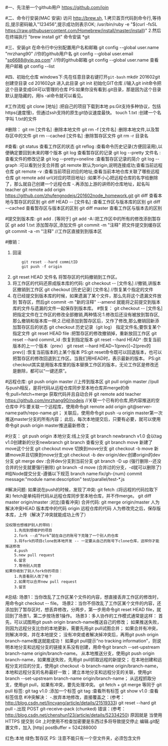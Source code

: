 #一、先注册一个github用户
    https://github.com/join

#二、命令行安装(MAC 安装)
    访问 http://brew.sh,
    1.拷贝首页代码到命令行,等待后,提示密码输入"123456",提示成功则表示OK;
    /usr/bin/ruby -e "$(curl -fsSL https://raw.githubusercontent.com/Homebrew/install/master/install)"
    2.然后在终端执行 "brew install git" 命令安装 *git

#三、安装git
    在命令行中分别配置用户名和邮箱
    git config --global user.name "mrzhang90" //你的github用户名
    git config --global user.email "sp6688@vip.qq.com" //你的github邮箱
    git config --global user.name 查看用户邮箱
    git config --list

#四、初始化仓库
    windows下:先在任意目录右键打开`git-bash`
    mkdir 201602git 创建空目录
    cd 201602git    进入此目录
    git init       初始化GIT仓库 //输入git init命令把这个目录变成Git可以管理的仓库
    PS:如果你没有看到.git目录，那是因为这个目录默认是隐藏的，用ls -al命令就可以看见。

#工作流程
    git clone [地址] :把自己的项目下载到本地
    ps:Git支持多种协议，包括https(速度慢)，但通过ssh支持的原生git协议速度最快。
    touch 1.txt :创建一个名字叫 1.txt的文件

#删除：
    git rm [文件名] :删除本地文件
    git rm -f [文件名] :删除本地文件,以及暂存区中的文件
    git rm --cached [文件名] :删除暂存区文件
    git rm -r 目录名

#查看:
    git status 查看工作区的状态
    git reflog :查看命令历史记录(方便回滚用),以便确定要回到未来的哪个版本
    git log 查看暂存区的记录
    git log --pretty 文件名   :查看文件的修改记录
    git log --pretty=oneline :查看暂存区记录的简介
    git log --graph :可以看到分支合并图
    git remote  默认为origin,说明连接成功;查看当前远程仓库
    git remote -v :查看当前项目对应的地址;查看当前本地仓库关联了哪些远程仓库
    git remote add url(对应的项目地址) :如果不小心把远程仓库的名字给删除了，那么就自己创建一个远程仓库
        -.再添加上游的讲师的仓库地址，起名叫teacher
        git remote add  origin https://github.com/zhufengnodejs/201602node_homework.git
    git diff 查看本地与暂存区的区别
    git diff HEAD -- [文件名] :查看工作区与版本库的区别
    git diff --cached 查看暂存区与版本区的区别
    git diff master 查看工作区与版本去的区别

#提交到版本库:
    git add . [等同于] git add -A::把工作区中的所有的修改添到暂存区
    git add 1.txt 添加暂存区,添加文件
    git commit -m "注释" 把文件提交到缓存区
    git commit -a -m "注释" //工作区直接到到版本区

#撤销：
1. 回滚
    ```js
        git reset --hard commitID
        git push -f origin
    ```
1. git reset HEAD 文件名   将暂存区的代码撤销到工作区。
2. 将工作区的代码还原成版本库的代码:
    git checkout -- [文件名] //撤销,讲版本区撤销到工作区
    git checkout [历史记录] [文件名] //恢复某个指定的文件
3. 在已经提交到版本库的时候，如果遗漏了某个文件，那么先将这个遗漏文件放到
    暂存区，然后git commit -m "新的注释" --amend
    就能将之前提交到版本库的文件与遗漏的文件一起保存到版本库。
#恢复：
    git checkout -- [文件名]
        把指定文件在工作区的修改全部撤销,两种情况:1.修改后还没有被放到暂存区,那么撤销和版本库一样;2.已经添加到暂存区后，又作了修改,那么撤销回新添加暂存区后的状态
    git checkout 历史记录（git log）
        指定文件名;要恢复某个指定文件
    git reset HEAD file :把暂存区的修改撤销掉，重新放回工作区
    git reset --hard commit_id :恢复到指定版本
    git reset --hard HEAD^  :恢复当前版本的上一个版本（prev）
    git reset --hard HEAD~1(prev)[~2(prev的prev)] :恢复当前版本的上某个版本
    PS:git reset命令既可以回退版本，也可以把暂存区的修改回退到工作区。当我们用HEAD时，表示最新的版本。
    PS:git checkout其实是用版本库里的版本替换工作区的版本，无论工作区是修改还是删除，都可以“一键还原”。

#远程仓库:
    git push origin master  //上传到版本区
    git pull origin master  //pull与push相反，是将代码从远程仓库同步至本地仓库并merge的命令;pull=fetch+merge 获取代码并且自动合并
    git remote add teacher https://github.com/mrzhang90/nodejs //关联一个已有的仓库,把内容推送的空仓库中
    PS:要关联一个远程库，使用命令git remote add origin git@server-name:path/repo-name.git；
       关联后，使用命令git push -u origin master第一次推送master分支的所有内容；
       此后，每次本地提交后，只要有必要，就可以使用命令git push origin master推送最新修改；

#分支：
    git push origin 本地分支:线上分支
    git branch newbranch v1.0 会以tag v1.0创建新的分支newbranch
    git branch  查看分支
    git branch move  新建了move这个分支
    git checkout move  切换到move分支
    git checkout -b move  新建move并且切换到move分支;git checkout -b dev origin/dev:创建origin的dev分支
    git merge dev :合并dev分支到当前分支
    git branch -D up  (强行删除--还没合并的分支就要强行删除)
    git branch -d move (合并过的分支，-d就可以删除了)
#给Node提交分支-遵循以下规范
    branch name:fix/gh-{num}
    commit message:"module name:description"
    test/parallel/test-*.js

#解决问题:
    如果说在push的时候，发现了冲突:
        git fetch :(将远程的代码拉取下来) fetch是单纯将代码从远程仓库同步至本地仓库，并不作merge。
        git diff master origin/master :对比(查看冲突)
        合并代码:
            git merge origin/master
            人为解决冲突HEAD 版本库中的代码
            origin   远程仓库的代码
        人为修改完之后，保存版本库，上传（解决了冲突就能成功上传了）

    没权限也想维护别人的带码：
        1.先找到想维护的项目
        2.fork --点“Fork”就在自己的账号下克隆了一个别人的仓库
        3.将fork的项目clone到本地开发 -- 一定要从自己的账号下clone仓库，这样你才能推送修改
        4.push
        5.new pull request
        6.留言
        7.等待别人同意
    如果你收到了别人fork你的项目：
        1.先查看别人改了啥？
        2.如果可以合并new pull request
        3.留言

#总结:
    场景1：当你改乱了工作区某个文件的内容，想直接丢弃工作区的修改时，用命令git checkout -- file。
    场景2：当你不但改乱了工作区某个文件的内容，还添加到了暂存区时，想丢弃修改，分两步，第一步用命令git reset HEAD file，就回到了场景1，第二步按场景1操作。
    场景3：多人协作的工作模式通常是这样：
        首先，可以试图用git push origin branch-name推送自己的修改；
        如果推送失败，则因为远程分支比你的本地更新，需要先用git pull试图合并；
        如果合并有冲突，则解决冲突，并在本地提交；
        没有冲突或者解决掉冲突后，再用git push origin branch-name推送就能成功！
        如果git pull提示“no tracking information”，则说明本地分支和远程分支的链接关系没有创建，用命令git branch --set-upstream branch-name origin/branch-name。
    从本地推送分支，使用git push origin branch-name，如果推送失败，先用git pull抓取远程的新提交；
    在本地创建和远程分支对应的分支，使用git checkout -b branch-name origin/branch-name，本地和远程分支的名称最好一致；
    建立本地分支和远程分支的关联，使用git branch --set-upstream branch-name origin/branch-name；
    从远程抓取分支，使用git pull，如果有冲突，要先处理冲突。
    git fetch + git merge 等同于 git pull
    标签:
        git tag v1.0 :添加一个标签
        git tag :查看所有标签
        git show v1.0 :查看标签信息
#冲突解决：
    -.放弃本地修改，直接覆盖之：(参考：http://blog.csdn.net/lincyang/article/details/21519333)
        git reset --hard
        git pull
    -.出现 POST git-receive-pack (chunked) 错误：(参考：http://blog.csdn.net/chenshun123/article/details/52334250)
        原因就是 当使用 HTTPS 提交到 Git 上时使用不检查加密要是东西过多将导致提交停止
        编辑.git配置文件，加入
            [http] 
                postBuffer = 524288000

红色:本地
绿色:暂存区
PS: 注意不能只有一个空文件夹，必须包含文件      
